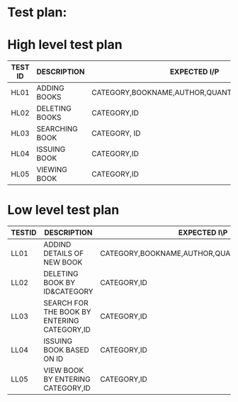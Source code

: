# Test plan:
# High level test plan
| TEST ID |	DESCRIPTION	     | EXPECTED I/P                                   |
|---------|------------------|------------------------------------------------|    
| HL01    | ADDING BOOKS	   | CATEGORY,BOOKNAME,AUTHOR,QUANTITY,PRICE,RACKNO |
| HL02    |	DELETING BOOKS   | CATEGORY,ID                                    |
| HL03    | SEARCHING BOOK	 | CATEGORY, ID                                   |
| HL04    | ISSUING BOOK	   | CATEGORY,ID                                    |
| HL05    | VIEWING BOOK	   | CATEGORY,ID                                    |
# Low level test plan
| TESTID |	DESCRIPTION                                | EXPECTED I\P                                   | 
|--------|---------------------------------------------|------------------------------------------------|
| LL01	 | ADDIND DETAILS OF NEW BOOK                  | CATEGORY,BOOKNAME,AUTHOR,QUANTITY,PRICE,RACKNO |
| LL02	 | DELETING BOOK BY ID&CATEGORY                | CATEGORY,ID                                    |
| LL03	 | SEARCH FOR THE BOOK BY ENTERING CATEGORY,ID | CATEGORY,ID                                    |
| LL04	 | ISSUING BOOK BASED ON ID	                   | CATEGORY,ID                                    |
| LL05	 | VIEW BOOK BY ENTERING CATEGORY,ID           | CATEGORY,ID                                    |
